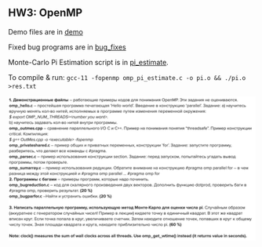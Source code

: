## HW3: OpenMP
Demo files are in [demo](demo/)

Fixed bug programs are in [bug_fixes](bug_fixes/)

Monte-Carlo Pi Estimation script is in [pi_estimate](pi_estimate/).

To compile & run: ```gcc-11 -fopenmp omp_pi_estimate.c -o pi.o && ./pi.o >res.txt ```


![task description](task.png)
